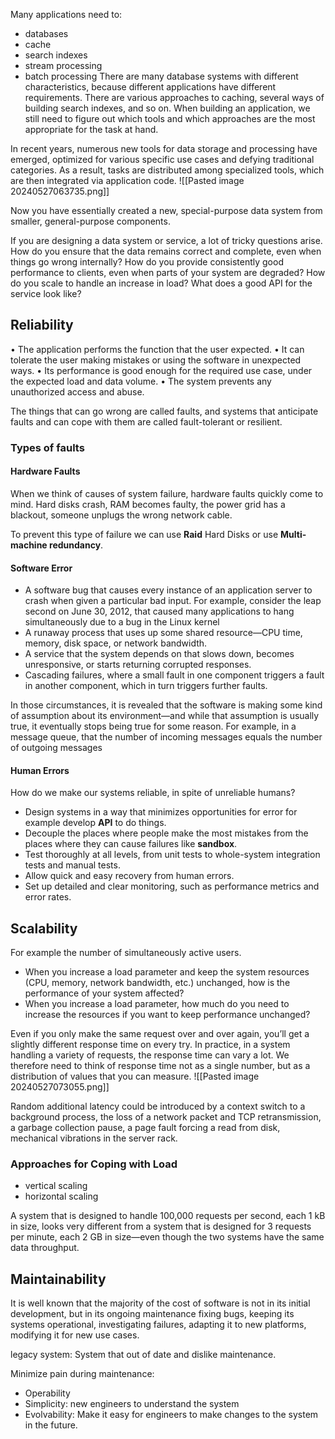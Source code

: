 Many applications need to:
- databases
- cache
- search indexes
- stream processing
- batch processing
There are many database systems with different characteristics, because different applications have different requirements. There are various approaches to caching, several ways of building search indexes, and so on. When building an application, we still need to figure out which tools and which approaches are the most appropriate for the task at hand.

In recent years, numerous new tools for data storage and processing have emerged, optimized for various specific use cases and defying traditional categories. As a result, tasks are distributed among specialized tools, which are then integrated via application code.
![[Pasted image 20240527063735.png]]

Now you have essentially created a new, special-purpose data system from smaller, general-purpose components.

If you are designing a data system or service, a lot of tricky questions arise. How do
you ensure that the data remains correct and complete, even when things go wrong
internally? How do you provide consistently good performance to clients, even when
parts of your system are degraded? How do you scale to handle an increase in load?
What does a good API for the service look like?

## Reliability
• The application performs the function that the user expected.
• It can tolerate the user making mistakes or using the software in unexpected
ways.
• Its performance is good enough for the required use case, under the expected
load and data volume.
• The system prevents any unauthorized access and abuse.

The things that can go wrong are called faults, and systems that anticipate faults and
can cope with them are called fault-tolerant or resilient.

### Types of faults
#### Hardware Faults
When we think of causes of system failure, hardware faults quickly come to mind.
Hard disks crash, RAM becomes faulty, the power grid has a blackout, someone
unplugs the wrong network cable.

To prevent this type of failure we can use **Raid** Hard Disks or use **Multi-machine redundancy**.

#### Software Error
- A software bug that causes every instance of an application server to crash when given a particular bad input. For example, consider the leap second on June 30, 2012, that caused many applications to hang simultaneously due to a bug in the Linux kernel
- A runaway process that uses up some shared resource—CPU time, memory, disk space, or network bandwidth.
- A service that the system depends on that slows down, becomes unresponsive, or starts returning corrupted responses.
- Cascading failures, where a small fault in one component triggers a fault in another component, which in turn triggers further faults.

In those circumstances, it is revealed that the software is making some kind of assumption about its environment—and while that assumption is usually true, it eventually stops being true for some reason.
For example, in a message queue, that the number of incoming messages equals the number of outgoing messages

#### Human Errors
How do we make our systems reliable, in spite of unreliable humans?
- Design systems in a way that minimizes opportunities for error for example develop **API** to do things.
- Decouple the places where people make the most mistakes from the places where they can cause failures like **sandbox**.
- Test thoroughly at all levels, from unit tests to whole-system integration tests and manual tests.
- Allow quick and easy recovery from human errors.
- Set up detailed and clear monitoring, such as performance metrics and error rates.

## Scalability
For example the number of simultaneously active users.
- When you increase a load parameter and keep the system resources (CPU, memory, network bandwidth, etc.) unchanged, how is the performance of your system affected?
- When you increase a load parameter, how much do you need to increase the resources if you want to keep performance unchanged?

Even if you only make the same request over and over again, you’ll get a slightly different response time on every try. In practice, in a system handling a variety of requests, the response time can vary a lot. We therefore need to think of response time not as a single number, but as a distribution of values that you can measure.
![[Pasted image 20240527073055.png]]

Random additional latency could be introduced by a context switch to a background process, the loss of a network packet and TCP retransmission, a garbage collection pause, a page fault forcing a read from disk, mechanical vibrations in the server rack.


### Approaches for Coping with Load
- vertical scaling
- horizontal scaling

A system that is designed to handle 100,000 requests per second, each 1 kB in size, looks very different from a system that is designed for 3 requests per minute, each 2 GB in size—even though the two systems have the same data throughput.


## Maintainability
It is well known that the majority of the cost of software is not in its initial development, but in its ongoing maintenance
fixing bugs, keeping its systems operational, investigating failures, adapting it to new platforms, modifying it for new use cases.

legacy system: System that out of date and dislike maintenance. 

Minimize pain during maintenance:
- Operability
- Simplicity: new engineers to understand the system
- Evolvability: Make it easy for engineers to make changes to the system in the future.

